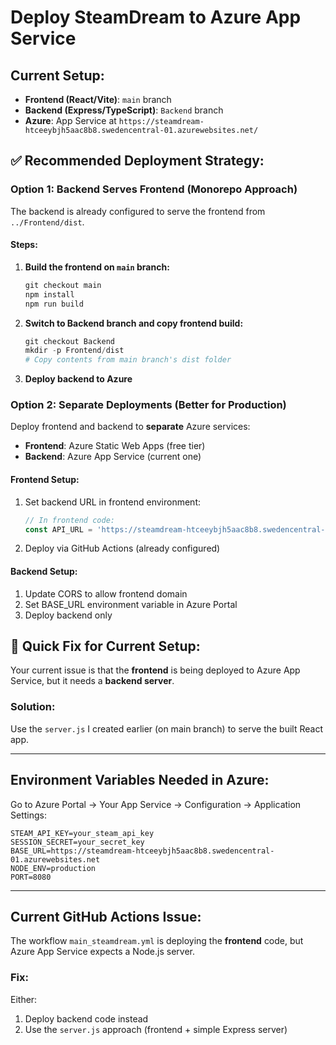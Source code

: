 # Deploy SteamDream to Azure App Service

## Current Setup:
- **Frontend (React/Vite)**: `main` branch
- **Backend (Express/TypeScript)**: `Backend` branch
- **Azure**: App Service at `https://steamdream-htceeybjh5aac8b8.swedencentral-01.azurewebsites.net/`

## ✅ Recommended Deployment Strategy:

### **Option 1: Backend Serves Frontend (Monorepo Approach)**

The backend is already configured to serve the frontend from `../Frontend/dist`.

#### Steps:

1. **Build the frontend on `main` branch:**
   ```powershell
   git checkout main
   npm install
   npm run build
   ```

2. **Switch to Backend branch and copy frontend build:**
   ```powershell
   git checkout Backend
   mkdir -p Frontend/dist
   # Copy contents from main branch's dist folder
   ```

3. **Deploy backend to Azure**

### **Option 2: Separate Deployments (Better for Production)**

Deploy frontend and backend to **separate** Azure services:

- **Frontend**: Azure Static Web Apps (free tier)
- **Backend**: Azure App Service (current one)

#### Frontend Setup:
1. Set backend URL in frontend environment:
   ```typescript
   // In frontend code:
   const API_URL = 'https://steamdream-htceeybjh5aac8b8.swedencentral-01.azurewebsites.net';
   ```

2. Deploy via GitHub Actions (already configured)

#### Backend Setup:
1. Update CORS to allow frontend domain
2. Set BASE_URL environment variable in Azure Portal
3. Deploy backend only

## 🔧 Quick Fix for Current Setup:

Your current issue is that the **frontend** is being deployed to Azure App Service, but it needs a **backend server**.

### Solution:
Use the `server.js` I created earlier (on main branch) to serve the built React app.

---

## Environment Variables Needed in Azure:

Go to Azure Portal → Your App Service → Configuration → Application Settings:

```
STEAM_API_KEY=your_steam_api_key
SESSION_SECRET=your_secret_key
BASE_URL=https://steamdream-htceeybjh5aac8b8.swedencentral-01.azurewebsites.net
NODE_ENV=production
PORT=8080
```

---

## Current GitHub Actions Issue:

The workflow `main_steamdream.yml` is deploying the **frontend** code, but Azure App Service expects a Node.js server.

### Fix:
Either:
1. Deploy backend code instead
2. Use the `server.js` approach (frontend + simple Express server)
